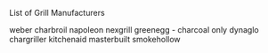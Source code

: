 List of Grill Manufacturers


weber
charbroil
napoleon
nexgrill
greenegg - charcoal only
dynaglo
chargriller
kitchenaid
masterbuilt
smokehollow